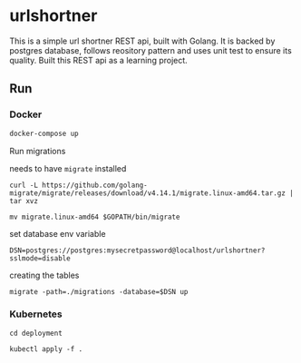 # urlshortner
This is a simple url shortner REST api, built with Golang. It is backed by postgres database, follows reository pattern and uses unit test to ensure its quality. Built this REST api as a learning project.
## Run

### Docker
```bash
docker-compose up
```
Run migrations

needs to have `migrate` installed
```
curl -L https://github.com/golang-migrate/migrate/releases/download/v4.14.1/migrate.linux-amd64.tar.gz | tar xvz

mv migrate.linux-amd64 $GOPATH/bin/migrate
```
set database env variable
```
DSN=postgres://postgres:mysecretpassword@localhost/urlshortner?sslmode=disable
```
creating the tables
```
migrate -path=./migrations -database=$DSN up
```

### Kubernetes
```
cd deployment

kubectl apply -f .
```
